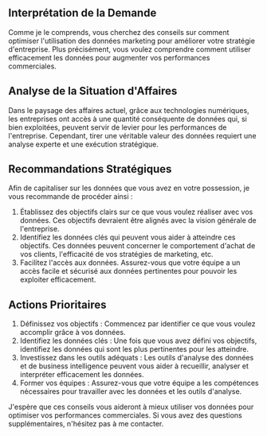 ## Interprétation de la Demande
Comme je le comprends, vous cherchez des conseils sur comment optimiser l'utilisation des données marketing pour améliorer votre stratégie d'entreprise. Plus précisément, vous voulez comprendre comment utiliser efficacement les données pour augmenter vos performances commerciales.

## Analyse de la Situation d'Affaires
Dans le paysage des affaires actuel, grâce aux technologies numériques, les entreprises ont accès à une quantité conséquente de données qui, si bien exploitées, peuvent servir de levier pour les performances de l'entreprise. Cependant, tirer une véritable valeur des données requiert une analyse experte et une exécution stratégique. 

## Recommandations Stratégiques
Afin de capitaliser sur les données que vous avez en votre possession, je vous recommande de procéder ainsi :
1. Établissez des objectifs clairs sur ce que vous voulez réaliser avec vos données. Ces objectifs devraient être alignés avec la vision générale de l'entreprise.
2. Identifiez les données clés qui peuvent vous aider à atteindre ces objectifs. Ces données peuvent concerner le comportement d'achat de vos clients, l'efficacité de vos stratégies de marketing, etc.
3. Facilitez l'accès aux données. Assurez-vous que votre équipe a un accès facile et sécurisé aux données pertinentes pour pouvoir les exploiter efficacement.

## Actions Prioritaires
1. Définissez vos objectifs : Commencez par identifier ce que vous voulez accomplir grâce à vos données.
2. Identifiez les données clés : Une fois que vous avez défini vos objectifs, identifiez les données qui sont les plus pertinentes pour les atteindre. 
3. Investissez dans les outils adéquats : Les outils d'analyse des données et de business intelligence peuvent vous aider à recueillir, analyser et interpréter efficacement les données.
4. Former vos équipes : Assurez-vous que votre équipe a les compétences nécessaires pour travailler avec les données et les outils d'analyse.

J'espère que ces conseils vous aideront à mieux utiliser vos données pour optimiser vos performances commerciales. Si vous avez des questions supplémentaires, n'hésitez pas à me contacter.